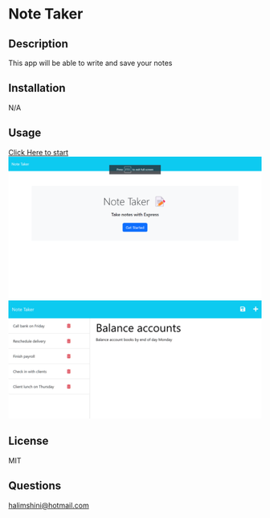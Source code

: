 # Note Taker

## Description
This app will  be able to write and save  your notes
## Installation 
N/A
## Usage 
[Click Here to start](https://watch.screencastify.com/v/m0oWvfFzEGHP4qA3XBk5)<br>
![note taker](./Assets/img-1.png)<br>
![N](./Assets/img-2.png)<br>
## License
MIT
## Questions
halimshini@hotmail.com
